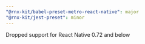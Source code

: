 ```yaml
---
"@rnx-kit/babel-preset-metro-react-native": major
"@rnx-kit/jest-preset": minor
---
```


Dropped support for React Native 0.72 and below
